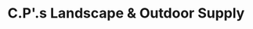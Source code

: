 ---
title: "C.P'.s Landscape & Outdoor Supply"
url: /zanesville/c-p-s-landscape-and-outdoor-supply/
shop: shop
---